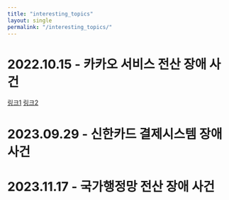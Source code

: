 ```yaml
---
title: "interesting_topics"
layout: single
permalink: "/interesting_topics/"
---
```

# 2022.10.15 - 카카오 서비스 전산 장애 사건
[링크1](https://www.kakaocorp.com/page/detail/9902)
[링크2](https://if.kakao.com/2022/session/111)

# 2023.09.29 - 신한카드 결제시스템 장애 사건

# 2023.11.17 - 국가행정망 전산 장애 사건